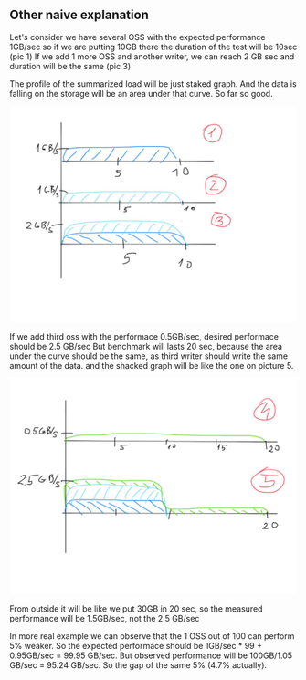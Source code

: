 ## Other naive explanation
Let's consider we have several OSS with the expected performance 1GB/sec
so if we are putting 10GB there the duration of the test will be 10sec (pic 1)
If we add 1 more OSS and another writer, we can reach 2 GB sec and duration will be the same (pic 3)

The profile of the summarized load will be just staked graph. And the data is falling on the storage will be an area under that curve. So far so good.

![symmetric performance](img/draw1.jpg)

If we add third  oss with the performace 0.5GB/sec, desired performace should be 2.5 GB/sec
But benchmark will lasts 20 sec, because the area under the curve should be the same, as third writer should write the same amount of the data.
and the shacked graph will be like the one on picture 5.

![symmetric performance](img/draw2.jpg)

From outside it will be like we put 30GB in 20 sec, so the measured performance will be 1.5GB/sec, not the 2.5 GB/sec

In more real example we can observe that the 1 OSS out of 100 can perform 5% weaker. So the expected performace should be 1GB/sec * 99 + 0.95GB/sec = 99.95 GB/sec. But observed performance will be 100GB/1.05 GB/sec = 95.24 GB/sec. So the gap of the same 5% (4.7% actually).
